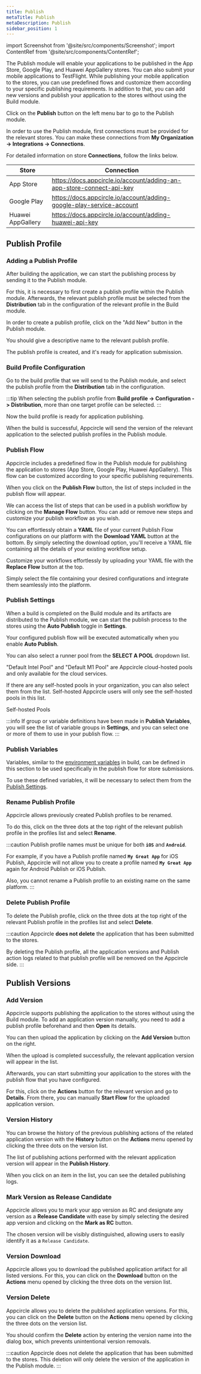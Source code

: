 ```yaml
---
title: Publish
metaTitle: Publish
metaDescription: Publish
sidebar_position: 1
---
```


import Screenshot from '@site/src/components/Screenshot';
import ContentRef from '@site/src/components/ContentRef';

The Publish module will enable your applications to be published in the App Store, Google Play, and Huawei AppGallery stores. You can also submit your mobile applications to TestFlight.
While publishing your mobile application to the stores, you can use predefined flows and customize them according to your specific publishing requirements.
In addition to that, you can add new versions and publish your application to the stores without using the Build module.

Click on the **Publish** button on the left menu bar to go to the Publish module.

<Screenshot url='https://cdn.appcircle.io/docs/assets/publish-main.png' />

In order to use the Publish module, first connections must be provided for the relevant stores. You can make these connections from **My Organization -> Integrations -> Connections**.

For detailed information on store **Connections**, follow the links below.

| Store             | Connection                                                            |
| ----------------- | --------------------------------------------------------------------- |
| App Store         | https://docs.appcircle.io/account/adding-an-app-store-connect-api-key |
| Google Play       | https://docs.appcircle.io/account/adding-google-play-service-account  |
| Huawei AppGallery | https://docs.appcircle.io/account/adding-huawei-api-key               |

## Publish Profile

### Adding a Publish Profile

After building the application, we can start the publishing process by sending it to the Publish module.

For this, it is necessary to first create a publish profile within the Publish module. Afterwards, the relevant publish profile must be selected from the **Distribution** tab in the configuration of the relevant profile in the Build module.

In order to create a publish profile, click on the "Add New" button in the Publish module.

<Screenshot url='https://cdn.appcircle.io/docs/assets/publish-add-new.png' />

You should give a descriptive name to the relevant publish profile.

<Screenshot url='https://cdn.appcircle.io/docs/assets/publish-new-profile.png' />

The publish profile is created, and it's ready for application submission.

<Screenshot url='https://cdn.appcircle.io/docs/assets/publish-empty-profile.png' />

### Build Profile Configuration

Go to the build profile that we will send to the Publish module, and select the publish profile from the **Distribution** tab in the configuration.

<Screenshot url='https://cdn.appcircle.io/docs/assets/publish-build.png' />

:::tip
When selecting the publish profile from **Build profile -> Configuration -> Distribution**, more than one target profile can be selected.
:::

Now the build profile is ready for application publishing.

When the build is successful, Appcircle will send the version of the relevant application to the selected publish profiles in the Publish module.

<Screenshot url='https://cdn.appcircle.io/docs/assets/publish-build-success.png' />

### Publish Flow

Appcircle includes a predefined flow in the Publish module for publishing the application to stores (App Store, Google Play, Huawei AppGallery). This flow can be customized according to your specific publishing requirements.

<Screenshot url='https://cdn.appcircle.io/docs/assets/publish-flow-button.png' />

When you click on the **Publish Flow** button, the list of steps included in the publish flow will appear.

<Screenshot url='https://cdn.appcircle.io/docs/assets/publish-flow-w.png' />

We can access the list of steps that can be used in a publish workflow by clicking on the **Manage Flow** button. You can add or remove new steps and customize your publish workflow as you wish.

<Screenshot url='https://cdn.appcircle.io/docs/assets/publish-workflows.png' />

You can effortlessly obtain a **YAML** file of your current Publish Flow configurations on our platform with the **Download YAML** button at the bottom.
By simply selecting the download option, you'll receive a YAML file containing all the details of your existing workflow setup.

<Screenshot url='https://cdn.appcircle.io/docs/assets/publish-download-workflow.png' />

Customize your workflows effortlessly by uploading your YAML file with the **Replace Flow** button at the top.

<Screenshot url='https://cdn.appcircle.io/docs/assets/publish-replace-flow-button.png' />

Simply select the file containing your desired configurations and integrate them seamlessly into the platform.

<Screenshot url='https://cdn.appcircle.io/docs/assets/publish-upload-workflow.png' />

### Publish Settings

When a build is completed on the Build module and its artifacts are distributed to the Publish module, we can start the publish process to the stores using the **Auto Publish** toggle in **Settings**.

Your configured publish flow will be executed automatically when you enable **Auto Publish**.

You can also select a runner pool from the **SELECT A POOL** dropdown list.

<Screenshot url='https://cdn.appcircle.io/docs/assets/publish-settings.png' />

"Default Intel Pool" and "Default M1 Pool" are Appcircle cloud-hosted pools and only available for the cloud services.

If there are any self-hosted pools in your organization, you can also select them from the list. Self-hosted Appcircle users will only see the self-hosted pools in this list.

<ContentRef url="/self-hosted-appcircle/self-hosted-runner/configure-runner/manage-pools">
  Self-hosted Pools
</ContentRef>

:::info
If group or variable definitions have been made in **Publish Variables**, you will see the list of variable groups in **Settings**, and you can select one or more of them to use in your publish flow.
:::

### Publish Variables

Variables, similar to the [environment variables](/environment-variables) in build, can be defined in this section to be used specifically in the publish flow for store submissions.

<Screenshot url='https://cdn.appcircle.io/docs/assets/publish-variables.png' />

To use these defined variables, it will be necessary to select them from the [Publish Settings](#publish-settings).

### Rename Publish Profile

Appcircle allows previously created Publish profiles to be renamed.

To do this, click on the three dots at the top right of the relevant publish profile in the profiles list and select **Rename**.

<Screenshot url='https://cdn.appcircle.io/docs/assets/publish-rename.png' />

:::caution
Publish profile names must be unique for both **`iOS`** and **`Android`**.

For example, if you have a Publish profile named **`My Great App`** for iOS Publish, Appcircle will not allow you to create a profile named **`My Great App`** again for Android Publish or iOS Publish.

Also, you cannot rename a Publish profile to an existing name on the same platform.
:::

### Delete Publish Profile

To delete the Publish profile, click on the three dots at the top right of the relevant Publish profile in the profiles list and select **Delete**.

<Screenshot url='https://cdn.appcircle.io/docs/assets/publish-remove.png' />

:::caution
Appcircle **does not delete** the application that has been submitted to the stores.

By deleting the Publish profile, all the application versions and Publish action logs related to that publish profile will be removed on the Appcircle side.
:::

<Screenshot url='https://cdn.appcircle.io/docs/assets/publish-remove-confirm.png' />

## Publish Versions

### Add Version

Appcircle supports publishing the application to the stores without using the Build module. To add an application version manually, you need to add a publish profile beforehand and then **Open** its details.

<Screenshot url='https://cdn.appcircle.io/docs/assets/publish-manuel.png' />

You can then upload the application by clicking on the **Add Version** button on the right.

<Screenshot url='https://cdn.appcircle.io/docs/assets/publish-upload.png' />

When the upload is completed successfully, the relevant application version will appear in the list.

Afterwards, you can start submitting your application to the stores with the publish flow that you have configured.

<Screenshot url='https://cdn.appcircle.io/docs/assets/publish-version-list.png' />

For this, click on the **Actions** button for the relevant version and go to **Details**. From there, you can manually **Start Flow** for the uploaded application version.

### Version History

You can browse the history of the previous publishing actions of the related application version with the **History** button on the **Actions** menu opened by clicking the three dots on the version list.

<Screenshot url='https://cdn.appcircle.io/docs/assets/publish-history-button.png' />

The list of publishing actions performed with the relevant application version will appear in the **Publish History**.

<Screenshot url='https://cdn.appcircle.io/docs/assets/publish-history-list.png' />

When you click on an item in the list, you can see the detailed publishing logs.

<Screenshot url='https://cdn.appcircle.io/docs/assets/publish-history-log.png' />

### Mark Version as Release Candidate

Appcircle allows you to mark your app version as RC and designate any version as a **Release Candidate** with ease by simply selecting the desired app version and clicking on the **Mark as RC** button.

<Screenshot url='https://cdn.appcircle.io/docs/assets/publish-mark-rc-button.png' />

The chosen version will be visibly distinguished, allowing users to easily identify it as a `Release Candidate`.

<Screenshot url='https://cdn.appcircle.io/docs/assets/publish-release-candidate.png' />

### Version Download

Appcircle allows you to download the published application artifact for all listed versions. For this, you can click on the **Download** button on the **Actions** menu opened by clicking the three dots on the version list.

<Screenshot url='https://cdn.appcircle.io/docs/assets/publish-download.png' />

### Version Delete

Appcircle allows you to delete the published application versions. For this, you can click on the **Delete** button on the **Actions** menu opened by clicking the three dots on the version list.

<Screenshot url='https://cdn.appcircle.io/docs/assets/publish-delete.png' />

You should confirm the **Delete** action by entering the version name into the dialog box, which prevents unintentional version removals.

<Screenshot url='https://cdn.appcircle.io/docs/assets/publish-delete-confirm.png' />

:::caution
Appcircle does not delete the application that has been submitted to the stores. This deletion will only delete the version of the application in the Publish module.
:::

